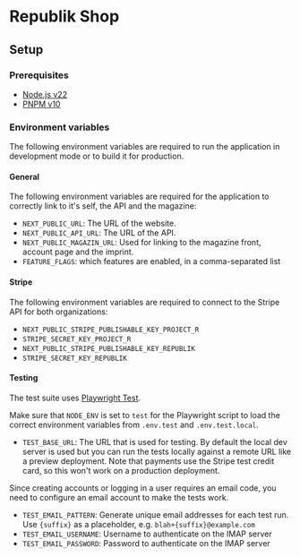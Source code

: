 # Republik Shop

## Setup

### Prerequisites

- [Node.js v22](https://nodejs.org/en/)
- [PNPM v10](https://pnpm.io/)

### Environment variables

The following environment variables are required to run the application in development mode or to build it for production.

#### General

The following environment variables are required for the application to correctly link to it's self, the API and the magazine:

- `NEXT_PUBLIC_URL`: The URL of the website.
- `NEXT_PUBLIC_API_URL`: The URL of the API.
- `NEXT_PUBLIC_MAGAZIN_URL`: Used for linking to the magazine front, account page and the imprint.
- `FEATURE_FLAGS`: which features are enabled, in a comma-separated list

#### Stripe

The following environment variables are required to connect to the Stripe API for both organizations:

- `NEXT_PUBLIC_STRIPE_PUBLISHABLE_KEY_PROJECT_R`
- `STRIPE_SECRET_KEY_PROJECT_R`
- `NEXT_PUBLIC_STRIPE_PUBLISHABLE_KEY_REPUBLIK`
- `STRIPE_SECRET_KEY_REPUBLIK`

#### Testing

The test suite uses [Playwright Test](https://playwright.dev).

Make sure that `NODE_ENV` is set to `test` for the Playwright script to load the correct environment variables from `.env.test` and `.env.test.local`.

- `TEST_BASE_URL`: The URL that is used for testing. By default the local dev server is used but you can run the tests locally against a remote URL like a preview deployment. Note that payments use the Stripe test credit card, so this won't work on a production deployment.

Since creating accounts or logging in a user requires an email code, you need to configure an email account to make the tests work.

- `TEST_EMAIL_PATTERN`: Generate unique email addresses for each test run. Use `{suffix}` as a placeholder, e.g. `blah+{suffix}@example.com`
- `TEST_EMAIL_USERNAME`: Username to authenticate on the IMAP server
- `TEST_EMAIL_PASSWORD`: Password to authenticate on the IMAP server
